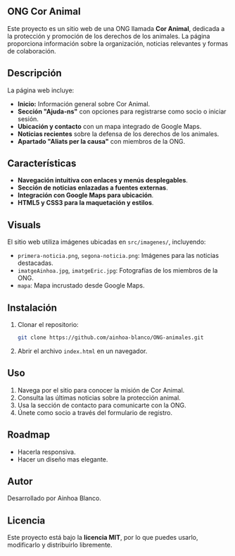 ## ONG Cor Animal

Este proyecto es un sitio web de una ONG llamada **Cor Animal**, dedicada a la protección y promoción de los derechos de los animales. La página proporciona información sobre la organización, noticias relevantes y formas de colaboración.

## Descripción
La página web incluye:
- **Inicio:** Información general sobre Cor Animal.
- **Sección "Ajuda-ns"** con opciones para registrarse como socio o iniciar sesión.
- **Ubicación y contacto** con un mapa integrado de Google Maps.
- **Noticias recientes** sobre la defensa de los derechos de los animales.
- **Apartado "Aliats per la causa"** con miembros de la ONG.

## Características
- **Navegación intuitiva con enlaces y menús desplegables**.
- **Sección de noticias enlazadas a fuentes externas**.
- **Integración con Google Maps para ubicación**.
- **HTML5 y CSS3 para la maquetación y estilos**.

## Visuals
El sitio web utiliza imágenes ubicadas en `src/imagenes/`, incluyendo:
- `primera-noticia.png`, `segona-noticia.png`: Imágenes para las noticias destacadas.
- `imatgeAinhoa.jpg`, `imatgeEric.jpg`: Fotografías de los miembros de la ONG.
- `mapa`: Mapa incrustado desde Google Maps.

## Instalación
1. Clonar el repositorio:
   ```bash
   git clone https://github.com/ainhoa-blanco/ONG-animales.git
   ```
2. Abrir el archivo `index.html` en un navegador.

## Uso
1. Navega por el sitio para conocer la misión de Cor Animal.
2. Consulta las últimas noticias sobre la protección animal.
3. Usa la sección de contacto para comunicarte con la ONG.
4. Únete como socio a través del formulario de registro.

## Roadmap
- Hacerla responsiva.
- Hacer un diseño mas elegante.

## Autor
Desarrollado por Ainhoa Blanco.

## Licencia
Este proyecto está bajo la **licencia MIT**, por lo que puedes usarlo, modificarlo y distribuirlo libremente.
